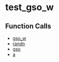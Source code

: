 # test_gso_w

## Function Calls
- [gso_w](CSD/kCSD/ica/kCsd1D_ICA/STICA_UTIL/gso_w.md)
- [randn](CSD/kCSD/ica/kCsd1D_ICA/STICA_UTIL/randn.md)
- [gso](CSD/kCSD/ica/kCsd1D_ICA/STICA_UTIL/gso.md)
- [a](CSD/kCSD/ica/kCsd1D_ICA/STICA_UTIL/a.md)

